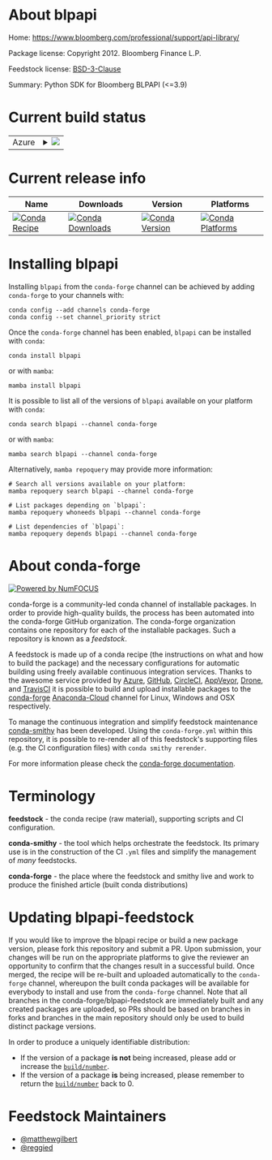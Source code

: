 About blpapi
============

Home: https://www.bloomberg.com/professional/support/api-library/

Package license: Copyright 2012. Bloomberg Finance L.P.

Feedstock license: [BSD-3-Clause](https://github.com/conda-forge/blpapi-feedstock/blob/main/LICENSE.txt)

Summary: Python SDK for Bloomberg BLPAPI (<=3.9)

Current build status
====================


<table>
    
  <tr>
    <td>Azure</td>
    <td>
      <details>
        <summary>
          <a href="https://dev.azure.com/conda-forge/feedstock-builds/_build/latest?definitionId=3711&branchName=main">
            <img src="https://dev.azure.com/conda-forge/feedstock-builds/_apis/build/status/blpapi-feedstock?branchName=main">
          </a>
        </summary>
        <table>
          <thead><tr><th>Variant</th><th>Status</th></tr></thead>
          <tbody><tr>
              <td>linux_64_python3.10.____cpython</td>
              <td>
                <a href="https://dev.azure.com/conda-forge/feedstock-builds/_build/latest?definitionId=3711&branchName=main">
                  <img src="https://dev.azure.com/conda-forge/feedstock-builds/_apis/build/status/blpapi-feedstock?branchName=main&jobName=linux&configuration=linux%20linux_64_python3.10.____cpython" alt="variant">
                </a>
              </td>
            </tr><tr>
              <td>linux_64_python3.8.____73_pypy</td>
              <td>
                <a href="https://dev.azure.com/conda-forge/feedstock-builds/_build/latest?definitionId=3711&branchName=main">
                  <img src="https://dev.azure.com/conda-forge/feedstock-builds/_apis/build/status/blpapi-feedstock?branchName=main&jobName=linux&configuration=linux%20linux_64_python3.8.____73_pypy" alt="variant">
                </a>
              </td>
            </tr><tr>
              <td>linux_64_python3.8.____cpython</td>
              <td>
                <a href="https://dev.azure.com/conda-forge/feedstock-builds/_build/latest?definitionId=3711&branchName=main">
                  <img src="https://dev.azure.com/conda-forge/feedstock-builds/_apis/build/status/blpapi-feedstock?branchName=main&jobName=linux&configuration=linux%20linux_64_python3.8.____cpython" alt="variant">
                </a>
              </td>
            </tr><tr>
              <td>linux_64_python3.9.____73_pypy</td>
              <td>
                <a href="https://dev.azure.com/conda-forge/feedstock-builds/_build/latest?definitionId=3711&branchName=main">
                  <img src="https://dev.azure.com/conda-forge/feedstock-builds/_apis/build/status/blpapi-feedstock?branchName=main&jobName=linux&configuration=linux%20linux_64_python3.9.____73_pypy" alt="variant">
                </a>
              </td>
            </tr><tr>
              <td>linux_64_python3.9.____cpython</td>
              <td>
                <a href="https://dev.azure.com/conda-forge/feedstock-builds/_build/latest?definitionId=3711&branchName=main">
                  <img src="https://dev.azure.com/conda-forge/feedstock-builds/_apis/build/status/blpapi-feedstock?branchName=main&jobName=linux&configuration=linux%20linux_64_python3.9.____cpython" alt="variant">
                </a>
              </td>
            </tr><tr>
              <td>osx_64_python3.10.____cpython</td>
              <td>
                <a href="https://dev.azure.com/conda-forge/feedstock-builds/_build/latest?definitionId=3711&branchName=main">
                  <img src="https://dev.azure.com/conda-forge/feedstock-builds/_apis/build/status/blpapi-feedstock?branchName=main&jobName=osx&configuration=osx%20osx_64_python3.10.____cpython" alt="variant">
                </a>
              </td>
            </tr><tr>
              <td>osx_64_python3.8.____73_pypy</td>
              <td>
                <a href="https://dev.azure.com/conda-forge/feedstock-builds/_build/latest?definitionId=3711&branchName=main">
                  <img src="https://dev.azure.com/conda-forge/feedstock-builds/_apis/build/status/blpapi-feedstock?branchName=main&jobName=osx&configuration=osx%20osx_64_python3.8.____73_pypy" alt="variant">
                </a>
              </td>
            </tr><tr>
              <td>osx_64_python3.8.____cpython</td>
              <td>
                <a href="https://dev.azure.com/conda-forge/feedstock-builds/_build/latest?definitionId=3711&branchName=main">
                  <img src="https://dev.azure.com/conda-forge/feedstock-builds/_apis/build/status/blpapi-feedstock?branchName=main&jobName=osx&configuration=osx%20osx_64_python3.8.____cpython" alt="variant">
                </a>
              </td>
            </tr><tr>
              <td>osx_64_python3.9.____73_pypy</td>
              <td>
                <a href="https://dev.azure.com/conda-forge/feedstock-builds/_build/latest?definitionId=3711&branchName=main">
                  <img src="https://dev.azure.com/conda-forge/feedstock-builds/_apis/build/status/blpapi-feedstock?branchName=main&jobName=osx&configuration=osx%20osx_64_python3.9.____73_pypy" alt="variant">
                </a>
              </td>
            </tr><tr>
              <td>osx_64_python3.9.____cpython</td>
              <td>
                <a href="https://dev.azure.com/conda-forge/feedstock-builds/_build/latest?definitionId=3711&branchName=main">
                  <img src="https://dev.azure.com/conda-forge/feedstock-builds/_apis/build/status/blpapi-feedstock?branchName=main&jobName=osx&configuration=osx%20osx_64_python3.9.____cpython" alt="variant">
                </a>
              </td>
            </tr><tr>
              <td>win_64_python3.10.____cpython</td>
              <td>
                <a href="https://dev.azure.com/conda-forge/feedstock-builds/_build/latest?definitionId=3711&branchName=main">
                  <img src="https://dev.azure.com/conda-forge/feedstock-builds/_apis/build/status/blpapi-feedstock?branchName=main&jobName=win&configuration=win%20win_64_python3.10.____cpython" alt="variant">
                </a>
              </td>
            </tr><tr>
              <td>win_64_python3.8.____73_pypy</td>
              <td>
                <a href="https://dev.azure.com/conda-forge/feedstock-builds/_build/latest?definitionId=3711&branchName=main">
                  <img src="https://dev.azure.com/conda-forge/feedstock-builds/_apis/build/status/blpapi-feedstock?branchName=main&jobName=win&configuration=win%20win_64_python3.8.____73_pypy" alt="variant">
                </a>
              </td>
            </tr><tr>
              <td>win_64_python3.8.____cpython</td>
              <td>
                <a href="https://dev.azure.com/conda-forge/feedstock-builds/_build/latest?definitionId=3711&branchName=main">
                  <img src="https://dev.azure.com/conda-forge/feedstock-builds/_apis/build/status/blpapi-feedstock?branchName=main&jobName=win&configuration=win%20win_64_python3.8.____cpython" alt="variant">
                </a>
              </td>
            </tr><tr>
              <td>win_64_python3.9.____73_pypy</td>
              <td>
                <a href="https://dev.azure.com/conda-forge/feedstock-builds/_build/latest?definitionId=3711&branchName=main">
                  <img src="https://dev.azure.com/conda-forge/feedstock-builds/_apis/build/status/blpapi-feedstock?branchName=main&jobName=win&configuration=win%20win_64_python3.9.____73_pypy" alt="variant">
                </a>
              </td>
            </tr><tr>
              <td>win_64_python3.9.____cpython</td>
              <td>
                <a href="https://dev.azure.com/conda-forge/feedstock-builds/_build/latest?definitionId=3711&branchName=main">
                  <img src="https://dev.azure.com/conda-forge/feedstock-builds/_apis/build/status/blpapi-feedstock?branchName=main&jobName=win&configuration=win%20win_64_python3.9.____cpython" alt="variant">
                </a>
              </td>
            </tr>
          </tbody>
        </table>
      </details>
    </td>
  </tr>
</table>

Current release info
====================

| Name | Downloads | Version | Platforms |
| --- | --- | --- | --- |
| [![Conda Recipe](https://img.shields.io/badge/recipe-blpapi-green.svg)](https://anaconda.org/conda-forge/blpapi) | [![Conda Downloads](https://img.shields.io/conda/dn/conda-forge/blpapi.svg)](https://anaconda.org/conda-forge/blpapi) | [![Conda Version](https://img.shields.io/conda/vn/conda-forge/blpapi.svg)](https://anaconda.org/conda-forge/blpapi) | [![Conda Platforms](https://img.shields.io/conda/pn/conda-forge/blpapi.svg)](https://anaconda.org/conda-forge/blpapi) |

Installing blpapi
=================

Installing `blpapi` from the `conda-forge` channel can be achieved by adding `conda-forge` to your channels with:

```
conda config --add channels conda-forge
conda config --set channel_priority strict
```

Once the `conda-forge` channel has been enabled, `blpapi` can be installed with `conda`:

```
conda install blpapi
```

or with `mamba`:

```
mamba install blpapi
```

It is possible to list all of the versions of `blpapi` available on your platform with `conda`:

```
conda search blpapi --channel conda-forge
```

or with `mamba`:

```
mamba search blpapi --channel conda-forge
```

Alternatively, `mamba repoquery` may provide more information:

```
# Search all versions available on your platform:
mamba repoquery search blpapi --channel conda-forge

# List packages depending on `blpapi`:
mamba repoquery whoneeds blpapi --channel conda-forge

# List dependencies of `blpapi`:
mamba repoquery depends blpapi --channel conda-forge
```


About conda-forge
=================

[![Powered by
NumFOCUS](https://img.shields.io/badge/powered%20by-NumFOCUS-orange.svg?style=flat&colorA=E1523D&colorB=007D8A)](https://numfocus.org)

conda-forge is a community-led conda channel of installable packages.
In order to provide high-quality builds, the process has been automated into the
conda-forge GitHub organization. The conda-forge organization contains one repository
for each of the installable packages. Such a repository is known as a *feedstock*.

A feedstock is made up of a conda recipe (the instructions on what and how to build
the package) and the necessary configurations for automatic building using freely
available continuous integration services. Thanks to the awesome service provided by
[Azure](https://azure.microsoft.com/en-us/services/devops/), [GitHub](https://github.com/),
[CircleCI](https://circleci.com/), [AppVeyor](https://www.appveyor.com/),
[Drone](https://cloud.drone.io/welcome), and [TravisCI](https://travis-ci.com/)
it is possible to build and upload installable packages to the
[conda-forge](https://anaconda.org/conda-forge) [Anaconda-Cloud](https://anaconda.org/)
channel for Linux, Windows and OSX respectively.

To manage the continuous integration and simplify feedstock maintenance
[conda-smithy](https://github.com/conda-forge/conda-smithy) has been developed.
Using the ``conda-forge.yml`` within this repository, it is possible to re-render all of
this feedstock's supporting files (e.g. the CI configuration files) with ``conda smithy rerender``.

For more information please check the [conda-forge documentation](https://conda-forge.org/docs/).

Terminology
===========

**feedstock** - the conda recipe (raw material), supporting scripts and CI configuration.

**conda-smithy** - the tool which helps orchestrate the feedstock.
                   Its primary use is in the construction of the CI ``.yml`` files
                   and simplify the management of *many* feedstocks.

**conda-forge** - the place where the feedstock and smithy live and work to
                  produce the finished article (built conda distributions)


Updating blpapi-feedstock
=========================

If you would like to improve the blpapi recipe or build a new
package version, please fork this repository and submit a PR. Upon submission,
your changes will be run on the appropriate platforms to give the reviewer an
opportunity to confirm that the changes result in a successful build. Once
merged, the recipe will be re-built and uploaded automatically to the
`conda-forge` channel, whereupon the built conda packages will be available for
everybody to install and use from the `conda-forge` channel.
Note that all branches in the conda-forge/blpapi-feedstock are
immediately built and any created packages are uploaded, so PRs should be based
on branches in forks and branches in the main repository should only be used to
build distinct package versions.

In order to produce a uniquely identifiable distribution:
 * If the version of a package **is not** being increased, please add or increase
   the [``build/number``](https://docs.conda.io/projects/conda-build/en/latest/resources/define-metadata.html#build-number-and-string).
 * If the version of a package **is** being increased, please remember to return
   the [``build/number``](https://docs.conda.io/projects/conda-build/en/latest/resources/define-metadata.html#build-number-and-string)
   back to 0.

Feedstock Maintainers
=====================

* [@matthewgilbert](https://github.com/matthewgilbert/)
* [@reggied](https://github.com/reggied/)

